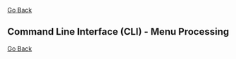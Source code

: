 [Go Back](../README.md)

## Command Line Interface (CLI) - Menu Processing








[Go Back](../README.md)